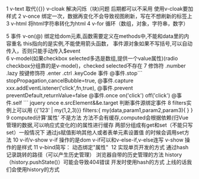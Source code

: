 1 v-text 取代{{}} v-cloak 解决闪烁（块)问题 后期都可以不采用 使用v-cloak要加样式
2 v-once 绑定一次，数据再变化不会导致视图刷新，写在不想刷新的标签上
3 v-html 将html字符串转化为html
4 v-for 循环（数组，对象，字符串，数字）
  <div v-for="(value,index) in/of 数组"></div>
5 事件 v-on(@)
 绑定给dom元素,函数需要定义在methods中,不能和data里的内容重名 this指向的是实例,不能使用箭头函数，
 事件源对象如果不写括号,可以自动传入，否则只能手动传入$event
 <div @事件名="fn"></div>
6 v-model(如果checkbox selected多选是数组,提供一个value属性)(radio checkbox分组靠的是v-model)，checked selected不存在
7 修饰符 .number .lazy
  按键修饰符 .enter .ctrl .keyCode
  事件
       @事件.stop```
       stopPropagation,cancelBubble=true,
       @事件.capture
       xxx.addEventListener('click',fn,true),
       @事件.prevent
       preventDefault,returnValue=false
       @事件.once
       on('click') off('click')
       @事件.self
       ```
  jquery once
  e.srcElement&&e.target 判断事件源绑定事件
8 filters实例上可以用
{{'123' | my(1,2,3)}}
filters:{
       my(data,param1,param2,param3){
    }
}
9 computed计算‘属性’ 不是方法
方法不会有缓存,computed会根据依赖(归Vue管理的数据,可以响应式变化的)的属性进行缓存
两部分组成有get和set（不能只写set）一般情况下 通过js赋值影响其他人或者表单元素设置值
的时候会调用set方法
10 v-if/v-show
v-if 操作的是dom v-if可以和v-else-if,v-else连写
v-show 操作的是样式
11 v-bind简写：
动态绑定"属性"
<img :src="src"/>
12 实现单页开发的方式
通过hash记录跳转的路径（可以产生历史管理）
浏览器自带的历史管理的方法 history（history.pushState()）可能会导致404错误
开发时使用hash的方式 上线的话我们会使用history的方式





